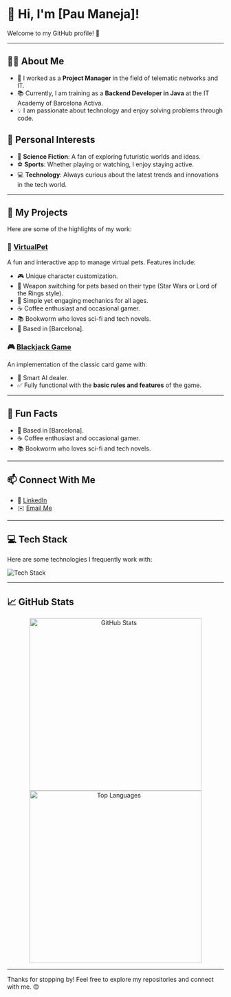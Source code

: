 # 👋 Hi, I'm [Pau Maneja]!

Welcome to my GitHub profile! 🌟

---

## 👨‍💻 About Me
- 💼 I worked as a **Project Manager** in the field of telematic networks and IT.
- 📚 Currently, I am training as a **Backend Developer in Java** at the IT Academy of Barcelona Activa.
- 💡 I am passionate about technology and enjoy solving problems through code.


## 🎯 Personal Interests
- 🚀 **Science Fiction**: A fan of exploring futuristic worlds and ideas.
- ⚽ **Sports**: Whether playing or watching, I enjoy staying active.
- 💻 **Technology**: Always curious about the latest trends and innovations in the tech world.

---

## 🚀 My Projects
Here are some of the highlights of my work:

### 🐾 [VirtualPet](https://github.com/paumaneja/5.2-Spring_Framework_Advanced.VirtualPet_with_FrontEnd)
A fun and interactive app to manage virtual pets. Features include:
- 🎮 Unique character customization.
- 💼 Weapon switching for pets based on their type (Star Wars or Lord of the Rings style).
- 🌟 Simple yet engaging mechanics for all ages.
- ☕ Coffee enthusiast and occasional gamer.
- 📚 Bookworm who loves sci-fi and tech novels.
- 📍 Based in [Barcelona].

### 🎮 [Blackjack Game](https://github.com/paumaneja/5.1-Spring_Framework_Advanced.Webflux_-Blackjack-)
An implementation of the classic card game with:
- 🧠 Smart AI dealer.
- ✅ Fully functional with the **basic rules and features** of the game.

---

## 🌟 Fun Facts
- 📍 Based in [Barcelona].
- ☕ Coffee enthusiast and occasional gamer.
- 📚 Bookworm who loves sci-fi and tech novels.

---

## 📫 Connect With Me
- 💼 [LinkedIn](https://www.linkedin.com/in/pau-maneja)
- ✉️ [Email Me](mailto:paumaneja@google.com)

---

## 💻 Tech Stack
Here are some technologies I frequently work with:

![Tech Stack](https://skillicons.dev/icons?i=java,spring,js,react,html,css,mysql,docker)

---

## 📈 GitHub Stats
<div align="center">
  <img src="https://github-readme-stats.vercel.app/api?username=paumaneja&show_icons=true&theme=radical" alt="GitHub Stats" width="400" />
  <img src="https://github-readme-stats.vercel.app/api/top-langs/?username=paumaneja&layout=compact&theme=radical" alt="Top Languages" width="400" />
</div>

---

Thanks for stopping by! Feel free to explore my repositories and connect with me. 😊
